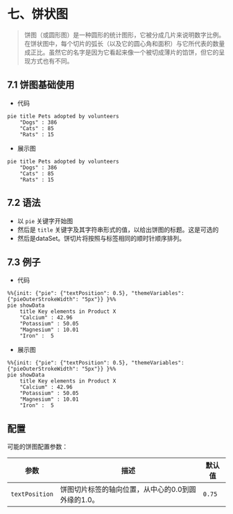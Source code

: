 
# 七、饼状图



> 饼图（或圆形图）是一种圆形的统计图形，它被分成几片来说明数字比例。在饼状图中，每个切片的弧长（以及它的圆心角和面积）与它所代表的数量成正比。虽然它的名字是因为它看起来像一个被切成薄片的馅饼，但它的呈现方式也有不同。

## 7.1 饼图基础使用

- 代码

```
pie title Pets adopted by volunteers
    "Dogs" : 386
    "Cats" : 85
    "Rats" : 15
```

- 展示图

```mermaid
pie title Pets adopted by volunteers
    "Dogs" : 386
    "Cats" : 85
    "Rats" : 15
```

## 7.2 语法


*   以 `pie` 关键字开始图
*   然后是 `title` 关键字及其字符串形式的值，以给出饼图的标题。这是可选的
*   然后是dataSet。饼切片将按照与标签相同的顺时针顺序排列。


## 7.3 例子

- 代码

```
%%{init: {"pie": {"textPosition": 0.5}, "themeVariables": {"pieOuterStrokeWidth": "5px"}} }%%
pie showData
    title Key elements in Product X
    "Calcium" : 42.96
    "Potassium" : 50.05
    "Magnesium" : 10.01
    "Iron" :  5
```

- 展示图

```mermaid
%%{init: {"pie": {"textPosition": 0.5}, "themeVariables": {"pieOuterStrokeWidth": "5px"}} }%%
pie showData
    title Key elements in Product X
    "Calcium" : 42.96
    "Potassium" : 50.05
    "Magnesium" : 10.01
    "Iron" :  5
```

## 配置

可能的饼图配置参数：

| 参数  | 描述  | 默认值 |
| --- | --- | --- |
| `textPosition` | 饼图切片标签的轴向位置，从中心的0.0到圆外缘的1.0。 | `0.75` |
